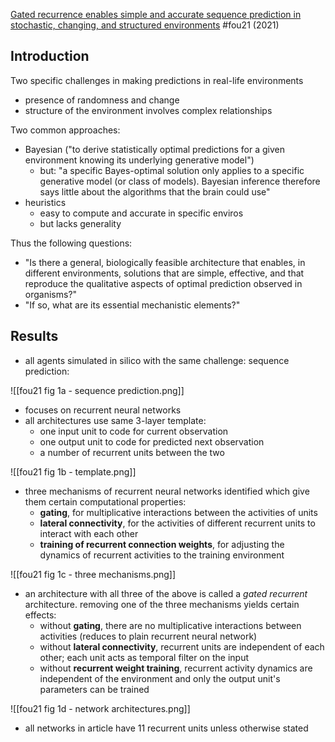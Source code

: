[Gated recurrence enables simple and accurate sequence prediction in stochastic, changing, and structured environments](https://doi.org/10.7554/eLife.71801) #fou21 (2021)

## Introduction

Two specific challenges in making predictions in real-life environments
- presence of randomness and change
- structure of the environment involves complex relationships

Two common approaches:
- Bayesian ("to derive statistically optimal predictions for a given environment knowing its underlying generative model")
    - but: "a specific Bayes-optimal solution only applies to a specific generative model (or class of models). Bayesian inference therefore says little about the algorithms that the brain could use"
- heuristics
    - easy to compute and accurate in specific enviros
    - but lacks generality
    
Thus the following questions:
- "Is there a general, biologically feasible architecture that enables, in different environments, solutions that are simple, effective, and that reproduce the qualitative aspects of optimal prediction observed in organisms?"
- "If so, what are its essential mechanistic elements?"


## Results

- all agents simulated in silico with the same challenge: sequence prediction: 

![[fou21 fig 1a - sequence prediction.png]]

- focuses on recurrent neural networks
- all architectures use same 3-layer template:
    - one input unit to code for current observation
    - one output unit to code for predicted next observation
    - a number of recurrent units between the two

![[fou21 fig 1b - template.png]]

- three mechanisms of recurrent neural networks identified which give them certain computational properties:
    - **gating**, for multiplicative interactions between the activities of units
    - **lateral connectivity**, for the activities of different recurrent units to interact with each other
    - **training of recurrent connection weights**, for adjusting the dynamics of recurrent activities to the training environment

![[fou21 fig 1c - three mechanisms.png]]

- an architecture with all three of the above is called a *gated recurrent* architecture. removing one of the three mechanisms yields certain effects:
    - without **gating**, there are no multiplicative interactions between activities (reduces to plain recurrent neural network)
    - without **lateral connectivity**, recurrent units are independent of each other; each unit acts as temporal filter on the input
    - without **recurrent weight training**, recurrent activity dynamics are independent of the environment and only the output unit's parameters can be trained

![[fou21 fig 1d - network architectures.png]]

- all networks in article have 11 recurrent units unless otherwise stated
